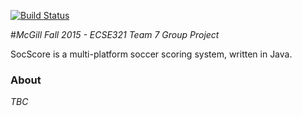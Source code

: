 [![Build Status](https://travis-ci.org/vicrep/ECSE321-Team7-SoccerScoring.svg?branch=master)](https://travis-ci.org/vicrep/ECSE321-Team7-SoccerScoring)

#*McGill Fall 2015 - ECSE321 Team 7 Group Project*

SocScore is a multi-platform soccer scoring system, written in Java.


### About 
*TBC*
